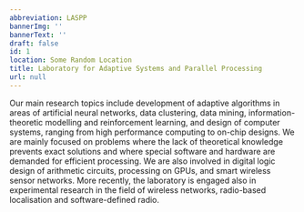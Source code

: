 ```yaml
---
abbreviation: LASPP
bannerImg: ''
bannerText: ''
draft: false
id: 1
location: Some Random Location
title: Laboratory for Adaptive Systems and Parallel Processing
url: null
---
```


Our main research topics include development of adaptive algorithms in areas of artificial neural networks, data clustering, data mining, information-theoretic modelling and reinforcement learning, and design of computer systems, ranging from high performance computing to on-chip designs. We are mainly focused on problems where the lack of theoretical knowledge prevents exact solutions and where special software and hardware are demanded for efficient processing. We are also involved in digital logic design of arithmetic circuits, processing on GPUs, and smart wireless sensor networks. More recently, the laboratory is engaged also in experimental research in the field of wireless networks, radio-based localisation and software-defined radio.